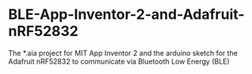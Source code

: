 # BLE-App-Inventor-2-and-Adafruit-nRF52832
The *.aia project for MIT App Inventor 2 and the arduino sketch for the Adafruit nRF52832 to communicate via Bluetooth Low Energy (BLE)

